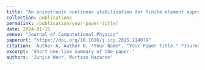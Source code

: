 ```yaml
---
title: "An anisotropic nonlinear stabilization for finite element approximation of Vlasov–Poisson equations"
collection: publications
permalink: /publication/your-paper-title/
date: 2024-01-15
venue: "Journal of Computational Physics"
paperurl: "https://doi.org/10.1016/j.jcp.2025.114079"
citation: 'Author A, Author B, *Your Name*. "Your Paper Title." *Journal Name*, 2024.'
excerpt: 'Short one-line summary of the paper.'
authors: 'Junjie Wen*, Murtazo Nazarov'
---
```

